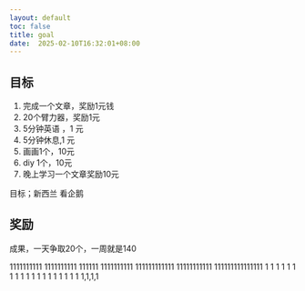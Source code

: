 ```yaml
---
layout: default
toc: false
title: goal
date:  2025-02-10T16:32:01+08:00
---
```


## 目标

1. 完成一个文章，奖励1元钱
2. 20个臂力器，奖励1元
3. 5分钟英语 ，1 元
4. 5分钟休息,1 元
5. 画画1个，10元
6. diy 1个，10元
7. 晚上学习一个文章奖励10元

目标；新西兰 看企鹅

## 奖励

成果，一天争取20个，一周就是140 

1111111111
1111111111
111111
1111111111
111111111111
11111111111
111111111111111
1 1 1 1 1 1 1 1 1 1 1 1 1 1 1 1 1 1 1
1,1,1,1